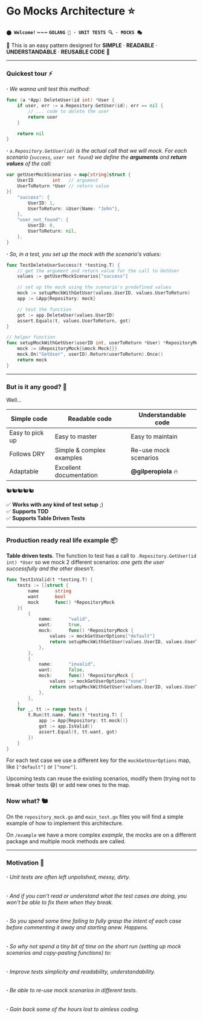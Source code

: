# Go Mocks Architecture ⭐ 

**`⬤ Welcome!` ~~~ `GOLANG 🐹 · UNIT TESTS 🔍 · MOCKS 🎭`**

🐋 This is an easy pattern designed for **SIMPLE** · **READABLE** · **UNDERSTANDABLE** · **REUSABLE CODE** 🐋

----
### Quickest tour ⚡

_**·** We wanna unit test this method:_

```go
func (a *App) DeleteUser(id int) *User {
	if user, err := a.Repository.GetUser(id); err == nil {
		// ... code to delete the user
		return user
	}

	return nil
}
```
_**·** `a.Repository.GetUser(id)` is the actual call that we will mock. For each scenario (`success`, `user not found`) we define the **arguments** and **return values** of the call:_

```go
var getUserMockScenarios = map[string]struct {
	UserID       int   // argument
	UserToReturn *User // return value
}{
	"success": {
		UserID: 1,
		UserToReturn: &User{Name: "John"},
	},
	"user_not_found": {
		UserID: 0,
		UserToReturn: nil,
	},
}
```

_**·** So, in a test, you set up the mock with the scenario's values:_

```go
func TestDeleteUserSuccess(t *testing.T) {
	// get the argument and return value for the call to GetUser
	values := getUserMockScenarios["success"]

	// set up the mock using the scenario's predefined values
	mock := setupMockWithGetUser(values.UserID, values.UserToReturn)
	app := &App{Repository: mock}

	// test the function
	got := app.DeleteUser(values.UserID)
	assert.Equals(t, values.UserToReturn, got)
}
```

```go
// helper function
func setupMockWithGetUser(userID int, userToReturn *User) *RepositoryMock {
	mock := &RepositoryMock{&mock.Mock{}}
	mock.On("GetUser", userID).Return(userToReturn).Once()
	return mock
}
```
----

### But is it any good? 🧐 

Well...

Simple code     | Readable code             | Understandable code      | 
---             | ---                       | ---                      |
Easy to pick up | Easy to master            | Easy to maintain         |
Follows DRY     | Simple & complex examples | Re-use mock scenarios    |
Adaptable       | Excellent documentation   | **@gilperopiola** 🔥     |

🐿️🐿️🐿️🐿️🐿️

✅ **Works with any kind of test setup** ;)\
✅ **Supports TDD**\
✅ **Supports Table Driven Tests**

----
### Production ready real life example 📦

**Table driven tests**. The function to test has a call to `.Repository.GetUser(id int) *User` so we mock 2 different scenarios: _one gets the user successfully and the other doesn't_.

```go
func TestIsValid(t *testing.T) {
	tests := []struct {
		name      string
		want      bool
		mock      func() *RepositoryMock
	}{
		{
			name:      "valid",
			want:      true,
			mock:      func() *RepositoryMock {
				values := mockGetUserOptions["default"]
				return setupMockWithGetUser(values.UserID, values.UserToReturn)
			},
		},
		{
			name:      "invalid",
			want:      false,
			mock:      func() *RepositoryMock {
				values := mockGetUserOptions["none"]
				return setupMockWithGetUser(values.UserID, values.UserToReturn)
			},
		},
	}
	for _, tt := range tests {
		t.Run(tt.name, func(t *testing.T) {
			app := App{Repository: tt.mock()}
			got := app.IsValid()
			assert.Equal(t, tt.want, got)
		})
	}
}
```

For each test case we use a different key for the `mockGetUserOptions` map, like `["default"]` or `["none"]`. 

Upcoming tests can reuse the existing scenarios, modify them (trying not to break other tests 😅) or add new ones to the map.

### Now what? 🐿️

On the `repository_mock.go` and `main_test.go` files you will find a simple example of how to implement this architecture.

On `/example` we have a more complex _example_, the mocks are on a different package and multiple mock methods are called.

----
### Motivation 🚀

###### **·** Unit tests are often left unpolished, messy, dirty. 

###### **·** And if you can't read or understand what the test cases are doing, you won't be able to fix them when they break. 

###### **·** So you spend some time failing to fully grasp the intent of each case before commenting it away and starting anew. Happens.

###### **·** So why not spend a tiny bit of time on the short run (setting up mock scenarios and copy-pasting functions) to:

###### **·** Improve tests simplicity and readability, understandability.
###### **·** Be able to re-use mock scenarios in different tests.
###### **·** Gain back some of the hours lost to aimless coding.
